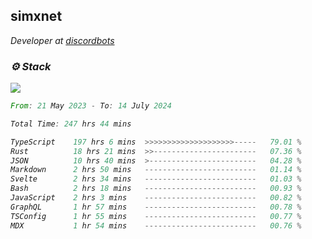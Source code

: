 <h2>simxnet</h2>
<p><em>Developer at <a href="https://github.com/dbotslist">discordbots</a></p>

### ⚙️ Stack
![](https://skillicons.dev/icons?i=git,docker,js,ts,cloudflare,css,deno,express,cpp,rust,arduino,graphql,html,nestjs,react,apollo,bash,lua,nextjs,nodejs,ps,powershell,neovim,postgres,tailwind,prisma)

<!--START_SECTION:waka-->

```rust
From: 21 May 2023 - To: 14 July 2024

Total Time: 247 hrs 44 mins

TypeScript    197 hrs 6 mins  >>>>>>>>>>>>>>>>>>>>-----   79.01 %
Rust          18 hrs 21 mins  >>-----------------------   07.36 %
JSON          10 hrs 40 mins  >------------------------   04.28 %
Markdown      2 hrs 50 mins   -------------------------   01.14 %
Svelte        2 hrs 34 mins   -------------------------   01.03 %
Bash          2 hrs 18 mins   -------------------------   00.93 %
JavaScript    2 hrs 3 mins    -------------------------   00.82 %
GraphQL       1 hr 57 mins    -------------------------   00.78 %
TSConfig      1 hr 55 mins    -------------------------   00.77 %
MDX           1 hr 54 mins    -------------------------   00.76 %
```

<!--END_SECTION:waka-->


<!--
<p align="center">
     <a href="https://discord.gg/HhybNhchcC"><img src="https://invidget.switchblade.xyz/sejc7TnX6N" align="center" ><a>
</p> 
-->
